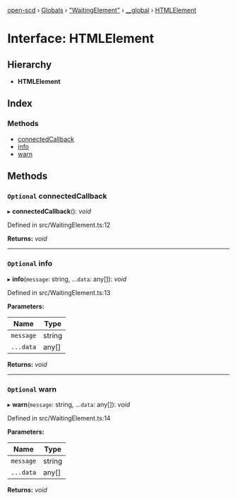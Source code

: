 [open-scd](../README.md) › [Globals](../globals.md) › ["WaitingElement"](../modules/_waitingelement_.md) › [__global](../modules/_waitingelement_.__global.md) › [HTMLElement](_waitingelement_.__global.htmlelement.md)

# Interface: HTMLElement

## Hierarchy

* **HTMLElement**

## Index

### Methods

* [connectedCallback](_waitingelement_.__global.htmlelement.md#optional-connectedcallback)
* [info](_waitingelement_.__global.htmlelement.md#optional-info)
* [warn](_waitingelement_.__global.htmlelement.md#optional-warn)

## Methods

### `Optional` connectedCallback

▸ **connectedCallback**(): *void*

Defined in src/WaitingElement.ts:12

**Returns:** *void*

___

### `Optional` info

▸ **info**(`message`: string, ...`data`: any[]): *void*

Defined in src/WaitingElement.ts:13

**Parameters:**

Name | Type |
------ | ------ |
`message` | string |
`...data` | any[] |

**Returns:** *void*

___

### `Optional` warn

▸ **warn**(`message`: string, ...`data`: any[]): *void*

Defined in src/WaitingElement.ts:14

**Parameters:**

Name | Type |
------ | ------ |
`message` | string |
`...data` | any[] |

**Returns:** *void*
